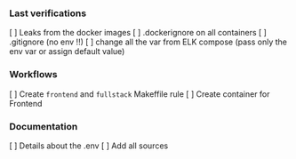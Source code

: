 ### Last verifications
[ ] Leaks from the docker images
[ ] .dockerignore on all containers
[ ] .gitignore (no env !!)
[ ] change all the var from ELK compose (pass only the env var or assign default value)

### Workflows
[ ] Create `frontend` and `fullstack` Makeffile rule
[ ] Create container for Frontend

### Documentation
[ ] Details about the .env
[ ] Add all sources
